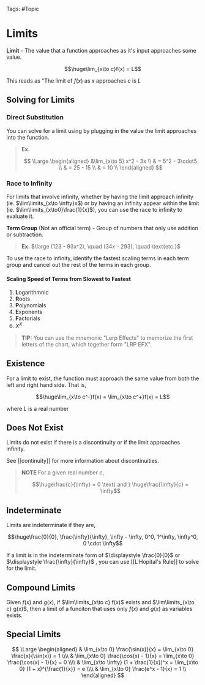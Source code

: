 Tags: #Topic

# Limits

**Limit** - The value that a function approaches as it's input approaches some value.

$$\huge\lim_{x\to c}f(x) = L$$

This reads as "The limit of $f(x)$ as $x$ approaches $c$ is $L$

## Solving for Limits

### Direct Substitution

You can solve for a limit using by plugging in the value the limit approaches into the function.

> **Ex.**
> 
> $$
\Large
\begin{aligned}
&\lim_{x\to 5} x^2 - 3x \\
& = 5^2 - 3\cdot5 \\
& = 25 - 15 \\
& = 10 \\
\end{aligned}
> $$

### Race to Infinity

For limits that involve infinity, whether by having the limit approach infinity (ie. $\lim\limits_{x\to \infty}x$) or by having an infinity appear within the limit (ie. $\lim\limits_{x\to0}\frac{1}{x}$), you can use the race to infinity to evaluate it.

**Term Group** (Not an official term) - Group of numbers that only use addition or subtraction.

> **Ex.**
> $\large (123 - 93x^2), \quad (34x - 293), \quad \text{etc.}$  

To use the race to infinity, identify the fastest scaling terms in each term group and cancel out the rest of the terms in each group.

#### Scaling Speed of Terms from Slowest to Fastest

1. **L**ogarithmnic
2. **R**oots
3. **P**olynomials
4. **E**xponents
5. **F**actorials
6. $X^X$

> **TIP:**
> You can use the mnemonic "Lerp Effects" to memorize the first letters of the chart, which together form "LRP EFX".

## Existence

For a limit to exist, the function must approach the same value from both the left and right hand side. That is,

$$\huge\lim_{x\to c^-}f(x) = \lim_{x\to c^+}f(x) = L$$

where $L$ is a real number

## Does Not Exist

Limits do not exist if there is a discontinuity or if the limit approaches infinity. 

See [[continuity]] for more information about discontinuities.

> **NOTE**
> For a given real number $c$,
> 
> $$\huge\frac{c}{\infty} = 0 \text{ and } \huge\frac{\infty}{c} = \infty$$

## Indeterminate

Limits are indeterminate if they are,

$$\huge\frac{0}{0}, \frac{\infty}{\infty}, \infty - \infty, 0^0, 1^\infty, \infty^0, 0 \cdot \infty$$

If a limit is in the indeterminate form of $\displaystyle 	\frac{0}{0}$ or $\displaystyle \frac{\infty}{\infty}$ , you can use [[L'Hopital's Rule]] to solve for the limit.

## Compound Limits

Given $f(x)$ and $g(x)$, if $\lim\limits_{x\to c} f(x)$ exists and $\lim\limits_{x\to c} g(x)$, then a limit of a funciton that uses only $f(x)$ and $g(x)$ as variables exists.

## Special Limits

$$
\Large
\begin{aligned}
& \lim_{x\to 0} \frac{\sin(x)}{x} = \lim_{x\to 0} \frac{x}{\sin(x)} = 1 \\\\
& \lim_{x\to 0} \frac{\cos(x) - 1}{x} = \lim_{x\to 0} \frac{\cos(x) - 1}{x} = 0 \\\\
& \lim_{x\to \infty} (1 + \frac{1}{x})^x = \lim_{x\to 0} (1 + x)^{\frac{1}{x}} = e \\\\
& \lim_{x\to 0} \frac{e^x - 1}{x} = 1 \\
\end{aligned}
$$